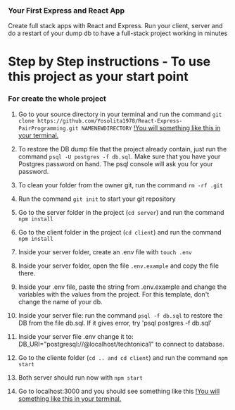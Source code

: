 ### Your First Express and React App
Create full stack apps with React and Express. Run your client, server and do a restart of your dump db to have a full-stack project working in minutes

# Step by Step instructions - To use this project as your start point
### For create the whole project
1. Go to your source directory in your terminal and run the command `git clone https://github.com/Yosolita1978/React-Express-PairProgramming.git NAMENEWDIRECTORY`
[!You will something like this in your terminal.](https://github.com/Yosolita1978/screenshoots/blob/main/template/Screen%20Shot%202022-03-20%20at%207.50.46%20PM.png?raw=true)

2. To restore the DB dump file that the project already contain, just run the command `psql -U postgres -f db.sql`. Make sure that you have your Postgres password on hand. The psql console will ask you for your password. 
3. To clean your folder from the owner git, run the command `rm -rf .git`
4. Run the command `git init` to start your git repository
5. Go to the server folder in the project (`cd server`) and run the command `npm install`
6. Go to the client folder in the project (`cd client`) and run the command `npm install`
7. Inside your server folder, create an .env file with `touch .env`
8. Inside your server folder, open the file `.env.example` and copy the file there. 
9. Inside your .env file, paste the string from .env.example and change the variables with the values from the project. For this template, don't change the name of your db.
10. Inside your server file: run the command `psql -f db.sql` to restore the DB from the file db.sql. If it gives error, try 'psql postgres -f db.sql'
11. Inside your server file .env change it to: DB_URI="postgresql://@localhost/techtonica1" to connect to database.
12. Go to the cliente folder (`cd .. and cd client`) and run the command `npm start`
13. Both server should run now with `npm start`
14. Go to localhost:3000 and you should see something like this
[!You will something like this in your terminal.](https://github.com/Yosolita1978/screenshoots/blob/main/template/Screen%20Shot%202022-03-20%20at%208.58.13%20PM.png?raw=true)

